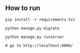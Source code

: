 ## How to run

```
pip install -r requirements.txt

python manage.py migrate

python manage.py runserver

# go to http://localhost:8000/
```
